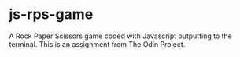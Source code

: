# js-rps-game
A Rock Paper Scissors game coded with Javascript outputting to the terminal.
This is an assignment from The Odin Project.
